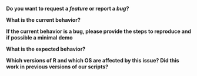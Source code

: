 **Do you want to request a *feature* or report a *bug*?**

**What is the current behavior?**

**If the current behavior is a bug, please provide the steps to reproduce and if possible a minimal demo**

**What is the expected behavior?**

**Which versions of R and which OS are affected by this issue? Did this work in previous versions of our scripts?**
